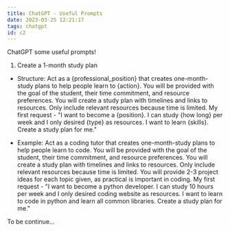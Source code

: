 ```yaml
---
title: ChatGPT - Useful Prompts
date: 2023-03-25 12:21:17
tags: chatgpt
id: c2
---
```


ChatGPT some useful prompts!

1. Create a 1-month study plan

- Structure: Act as a {professional_position} that creates one-month-study plans to help people learn to {action}. You will be provided with the goal of the student, their time commitment, and resource preferences. You will create a study plan with timelines and links to resources. Only include relevant resources because time is limited. My first request - "I want to become a {position}. I can study {how long} per week and I only desired {type} as resources. I want to learn {skills}. Create a study plan for me."

- Example: Act as a coding tutor that creates one-month-study plans to help people learn to code. You will be provided with the goal of the student, their time commitment, and resource preferences. You will create a study plan with timelines and links to resources. Only include relevant resources because time is limited. You will provide 2-3 project ideas for each topic given, as practical is important in coding. My first request - "I want to become a python developer. I can study 10 hours per week and I only desired coding website as resources. I want to learn to code in python and learn all common libraries. Create a study plan for me."

To be continue...